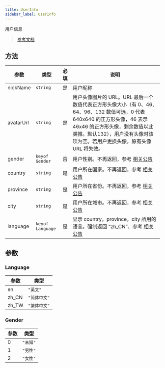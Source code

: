 ```yaml
---
title: UserInfo
sidebar_label: UserInfo
---
```


用户信息

> [参考文档](https://developers.weixin.qq.com/miniprogram/dev/api/open-api/user-info/UserInfo.html)

## 方法

| 参数 | 类型 | 必填 | 说明 |
| --- | --- | :---: | --- |
| nickName | `string` | 是 | 用户昵称 |
| avatarUrl | `string` | 是 | 用户头像图片的 URL。URL 最后一个数值代表正方形头像大小（有 0、46、64、96、132 数值可选，0 代表 640x640 的正方形头像，46 表示 46x46 的正方形头像，剩余数值以此类推。默认132），用户没有头像时该项为空。若用户更换头像，原有头像 URL 将失效。 |
| gender | `keyof Gender` | 否 | 用户性别。不再返回，参考 [相关公告](https://developers.weixin.qq.com/community/develop/doc/00028edbe3c58081e7cc834705b801) |
| country | `string` | 是 | 用户所在国家。不再返回，参考 [相关公告](https://developers.weixin.qq.com/community/develop/doc/00028edbe3c58081e7cc834705b801) |
| province | `string` | 是 | 用户所在省份。不再返回，参考 [相关公告](https://developers.weixin.qq.com/community/develop/doc/00028edbe3c58081e7cc834705b801) |
| city | `string` | 是 | 用户所在城市。不再返回，参考 [相关公告](https://developers.weixin.qq.com/community/develop/doc/00028edbe3c58081e7cc834705b801) |
| language | `keyof Language` | 是 | 显示 country，province，city 所用的语言。强制返回 “zh_CN”，参考 [相关公告](https://developers.weixin.qq.com/community/develop/doc/00028edbe3c58081e7cc834705b801) |

## 参数

### Language

| 参数 | 类型 |
| --- | --- |
| en | `"英文"` |
| zh_CN | `"简体中文"` |
| zh_TW | `"繁体中文"` |

### Gender

| 参数 | 类型 |
| --- | --- |
| 0 | `"未知"` |
| 1 | `"男性"` |
| 2 | `"女性"` |
